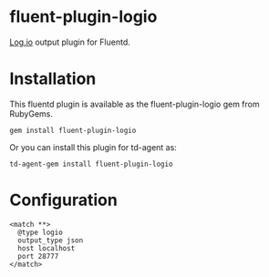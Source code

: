 # fluent-plugin-logio
[Log.io](http://logio.org/) output plugin for Fluentd.

# Installation

This fluentd plugin is available as the fluent-plugin-logio gem from RubyGems.

```shell
gem install fluent-plugin-logio
```

Or you can install this plugin for td-agent as:

```shell
td-agent-gem install fluent-plugin-logio
```

# Configuration

```
<match **>
  @type logio
  output_type json
  host localhost
  port 28777
</match>
```
